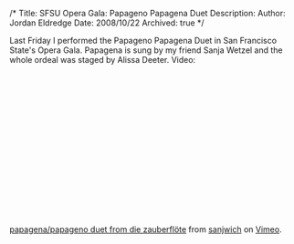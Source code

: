 /*
Title: SFSU Opera Gala: Papageno Papagena Duet
Description:
Author: Jordan Eldredge
Date: 2008/10/22
Archived: true
*/

Last Friday I performed the Papageno Papagena Duet in San Francisco State's Opera Gala. Papagena is sung by my friend Sanja Wetzel and the whole ordeal was staged by Alissa Deeter. Video:
<object width="500" height="281"><param name="allowfullscreen" value="true" /><param name="allowscriptaccess" value="always" /><param name="movie" value="http://vimeo.com/moogaloop.swf?clip_id=2042526&amp;server=vimeo.com&amp;show_title=1&amp;show_byline=1&amp;show_portrait=0&amp;color=00ADEF&amp;fullscreen=1" /><embed src="http://vimeo.com/moogaloop.swf?clip_id=2042526&amp;server=vimeo.com&amp;show_title=1&amp;show_byline=1&amp;show_portrait=0&amp;color=00ADEF&amp;fullscreen=1" type="application/x-shockwave-flash" allowfullscreen="true" allowscriptaccess="always" width="500" height="281"></embed></object><br /><a href="http://vimeo.com/2042526">papagena/papageno duet from die zauberflöte</a> from <a href="http://vimeo.com/user863964">sanjwich</a> on <a href="http://vimeo.com">Vimeo</a>.
